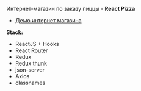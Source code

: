 
Интернет-магазин по заказу пиццы -  **React Pizza**

-   [Демо интернет магазина](http://react-pizza-omirbek.herokuapp.com/)

**Stack:**

-   ReactJS + Hooks
-   React Router
-   Redux
-   Redux thunk
-   json-server
-   Axios
-   classnames
